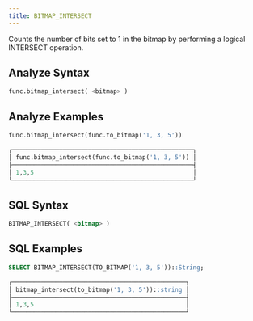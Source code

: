 ```yaml
---
title: BITMAP_INTERSECT
---
```


Counts the number of bits set to 1 in the bitmap by performing a logical INTERSECT operation.

## Analyze Syntax

```python
func.bitmap_intersect( <bitmap> )
```

## Analyze Examples

```python
func.bitmap_intersect(func.to_bitmap('1, 3, 5'))

┌──────────────────────────────────────────────────┐
│ func.bitmap_intersect(func.to_bitmap('1, 3, 5')) │
├──────────────────────────────────────────────────┤
│ 1,3,5                                            │
└──────────────────────────────────────────────────┘
```

## SQL Syntax

```sql
BITMAP_INTERSECT( <bitmap> )
```

## SQL Examples

```sql
SELECT BITMAP_INTERSECT(TO_BITMAP('1, 3, 5'))::String;

┌────────────────────────────────────────────────┐
│ bitmap_intersect(to_bitmap('1, 3, 5'))::string │
├────────────────────────────────────────────────┤
│ 1,3,5                                          │
└────────────────────────────────────────────────┘
```